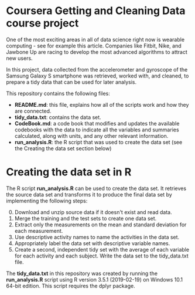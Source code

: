 
# Coursera Getting and Cleaning Data course project

One of the most exciting areas in all of data science right now is wearable computing - see for example this article. Companies like Fitbit, Nike, and Jawbone Up are racing to develop the most advanced algorithms to attract new users.

In this project, data collected from the accelerometer and gyroscope of the Samsung Galaxy S smartphone was retrieved, worked with, and cleaned, to prepare a tidy data that can be used for later analysis.

This repository contains the following files:

+ **README.md**: this file, explains how all of the scripts work and how they are connected.
+ **tidy_data.txt**: contains the data set.
+ **CodeBook.md**: a code book that modifies and updates the available codebooks with the data to indicate all the variables and summaries calculated, along with units, and any other relevant information.
+ **run_analysis.R**: the R script that was used to create the data set (see the Creating the data set section below)


# Creating the data set in R

The R script **run_analysis.R** can be used to create the data set. It retrieves the source data set and transforms it to produce the final data set by implementing the following steps:

0. Download and unzip source data if it doesn't exist and read data.
1. Merge the training and the test sets to create one data set.
2. Extract only the measurements on the mean and standard deviation for each measurement.
3. Use descriptive activity names to name the activities in the data set.
4. Appropriately label the data set with descriptive variable names.
5. Create a second, independent tidy set with the average of each variable for each activity and each subject. Write the data set to the tidy_data.txt file.

The **tidy_data.txt** in this repository was created by running the **run_analysis.R** script using R version 3.5.1 (2019-02-19) on Windows 10.1 64-bit edition.
This script requires the dplyr package.
